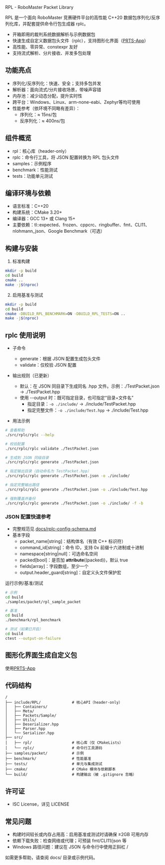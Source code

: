 RPL - RoboMaster Packet Library

RPL 是一个面向 RoboMaster 竞赛硬件平台的高性能 C++20 数据包序列化/反序列化库，并配套提供命令行包生成器 rplc。

- 开箱即用的裁判系统数据解析与示例数据包
- 快速生成自定义数据包头文件（rplc），支持图形化界面（[PRTS-App](https://github.com/RoboMaster-DLMU-CONE/PRTS-App)）
- 高性能、零异常、constexpr 友好
- 支持流式解析、分片接收、并发多包处理

## 功能亮点

- 序列化/反序列化：快速、安全；支持多包并发
- 解析器：面向流式/分片接收场景，带噪声容错
- 内存池：减少动态分配，提升实时性
- 跨平台：Windows、Linux、arm-none-eabi、Zephyr等均可使用
- 性能参考（依环境不同略有差异）：
    - 序列化：≈ 15ns/包
    - 反序列化：≈ 400ns/包

## 组件概览

- rpl：核心库（header-only）
- rplc：命令行工具，将 JSON 配置转换为 RPL 包头文件
- samples：示例程序
- benchmark：性能测试
- tests：功能单元测试

## 编译环境与依赖

- 语言标准：C++20
- 构建系统：CMake 3.20+
- 编译器：GCC 13+ 或 Clang 15+
- 主要依赖：tl::expected、frozen、cppcrc、ringbuffer、fmt、CLI11、nlohmann_json、Google Benchmark（可选）

## 构建与安装

1) 标准构建

```bash
mkdir -p build
cd build
cmake ..
make -j$(nproc)
```

2) 启用基准与测试

```bash
mkdir -p build
cd build
cmake -DBUILD_RPL_BENCHMARK=ON -DBUILD_RPL_TESTS=ON ..
make -j$(nproc)
```

## rplc 使用说明

- 子命令
    - generate：根据 JSON 配置生成包头文件
    - validate：仅校验 JSON 配置

- 输出规则（已更新）
    - 默认：在 JSON 同目录下生成同名 .hpp 文件。示例：./TestPacket.json → ./TestPacket.hpp
    - 使用 --output 时：既可指定目录，也可指定“目录+文件名”
        - 指定目录：`-o ./include/` → ./include/TestPacket.hpp
        - 指定完整文件：`-o ./include/Test.hpp` → ./include/Test.hpp

- 用法示例

```bash
# 查看帮助
./src/rplc/rplc --help

# 校验配置
./src/rplc/rplc validate ./TestPacket.json

# 生成到 JSON 同级目录
./src/rplc/rplc generate ./TestPacket.json

# 指定输出目录（自动命名为 TestPacket.hpp）
./src/rplc/rplc generate ./TestPacket.json -o ./include/

# 指定完整输出路径
./src/rplc/rplc generate ./TestPacket.json -o ./include/Test.hpp

# 强制覆盖并备份
./src/rplc/rplc generate ./TestPacket.json -o ./include/ -f -b
```

### JSON 配置快速参考

- 完整规范见 [docs/rplc-config-schema.md](docs/rplc-config-schema.md)
- 基本字段
    - packet_name[string]：结构体名（有效 C++ 标识符）
    - command_id[string]：命令 ID，支持 0x 前缀十六进制或十进制
    - namespace[string|null]：可选命名空间
    - packed[bool]：是否加 __attribute__((packed))，默认 true
    - fields[array]：字段数组，至少一个
    - output.header_guard[string]：自定义头文件保护宏

运行示例/基准/测试

```bash
# 示例
cd build
./samples/packet/rpl_sample_packet

# 基准
cd build
./benchmark/rpl_benchmark

# 测试（如果已开启）
cd build
ctest --output-on-failure
```

## 图形化界面生成自定义包

使用[PRTS-App](https://github.com/RoboMaster-DLMU-CONE/PRTS-App)

## 代码结构

```
/
├── include/RPL/              # 核心API（header-only）
│   ├── Containers/
│   ├── Meta/
│   ├── Packets/Sample/
│   ├── Utils/
│   ├── Deserializer.hpp
│   ├── Parser.hpp
│   └── Serializer.hpp
├── src/
│   ├── rpl/                  # 核心库（仅 CMakeLists）
│   └── rplc/                 # 命令行工具源码
├── samples/packet/           # 示例
├── benchmark/                # 性能基准
├── tests/                    # 单元与集成测试
├── cmake/                    # CMake 模块与依赖脚本
└── build/                    # 构建输出（被 .gitignore 忽略）
```

## 许可证

- ISC License，详见 LICENSE

## 常见问题

- 构建时间较长或内存占用高：启用基准或测试时请确保 ≥2GB 可用内存
- 依赖下载失败：检查网络或代理；可预装 fmt/CLI11/json 等
- Windows 路径问题：建议在 JSON 与命令行中使用正斜杠 /

如需更多帮助，请查阅 docs/ 目录或示例代码。

